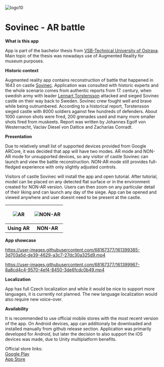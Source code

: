 ![logo10](https://user-images.githubusercontent.com/68167377/161404410-4c60c957-66eb-42ce-9466-dd8472f038cf.png)


# Sovinec - AR battle

<b>What is this app</b>

App is part of the bachelor thesis from [VSB-Technical University of Ostrava](https://www.vsb.cz/en). Main topic of the thesis was nowadays use of Augmented Reality for museum purposes.

<b>Historic context</b>

Augmented reality app contains reconstruction of battle that happened in 1643 on castle [Sovinec](https://www.mubr.cz/sovinec). Application was consulted with historic experts and the whole scenario comes from authentic reports from 17. century, when swedish army with leader [Lennart Torstensson](https://en.wikipedia.org/wiki/Lennart_Torstensson) attacked and sieged Sovinec castle on their way back to Sweden. Sovinec crew fought well and brave while being outnumbered. According to a historical report, Torstensson sieged castle with 8000 soldiers against few hundreds of  defenders. About 1000 cannon shots were fired, 200 grenades used and many more smaller shots fired from muskeets. Report was written by Johannes Egolf von Westernacht, Vaclav Diesel von Daltice and Zacharias Conradt.

<b>Presentation</b>

Due to relatively small list of supported devices provided from Google ARCore, it was decided that app will have two modes. AR mode and NON-AR mode for unsupported devices, so any visitor of castle Sovinec can launch and view the battle reconstruction. NON-AR mode still provides full-fledged experience with only slightly adjusted controls. 

Visitors of castle Sovinec will install the app and open tutorial. After tutorial, model can be placed on any detected flat surface or in the environment created for NON-AR version. Users can then zoom on any particular detail of their liking and can launch any day of the siege. App can be opened and viewed anywhere and user doesnt need to be present at the castle.
<table>
  <tr>  
<th>
  
  ![AR](https://user-images.githubusercontent.com/68167377/161398341-5eb26bcb-16db-4c04-ba2c-e58014970d4d.jpg)
</th>
<th>
  
  ![NON-AR](https://user-images.githubusercontent.com/68167377/161398323-f050c746-d0d5-4efc-98e3-336930a65b96.jpg)
</th>
  </tr>
  <tr>
    <th> Using AR </th>
    <th> NON-AR </th>
  </tr>
  </table>

<b>App showcase</b>

https://user-images.githubusercontent.com/68167377/161399385-3d703a5d-de39-4629-a3c7-27dc30a325d9.mp4



https://user-images.githubusercontent.com/68167377/161399967-8a8cd4c4-9570-4ef4-8450-3de6fcdc0b49.mp4





<b>Localization</b>

App has full Czech localization and while it would be nice to support more languages, it is currently not planned. The new language localization would also require new voice-over.

<b>Availability</b>

It is recommended to use official mobile stores with the most recent version of the app. On Android devices, app can additionaly be downloaded and installed manually from github release section. Application was primarily developed for Android, but later the decision to also support the iOS devices was made, due to Unity multiplatform benefits.

Official store links:
<br>[Google Play](https://play.google.com/store/apps/details?id=com.KatedraInformatikyFEIVBTUO.HradSovinecAR&hl=en) 
<br>[App Store](https://apps.apple.com/cz/app/hrad-sovinec-ar-bitva/id6444719152?l=cs&platform=iphone)
